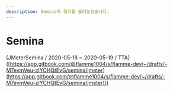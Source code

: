 ```yaml
---
description: Semina의 정리를 올려놓았습니다.
---
```


# Semina

\[JMeterSemina / 2020-05-18 ~ 2020-05-19 / TTA\]\([https://app.gitbook.com/@flamme1004/s/flamme-dev/~/drafts/-M7evmVeu-zIYCHQtEvG/semina/jmeter](https://app.gitbook.com/@flamme1004/s/flamme-dev/~/drafts/-M7evmVeu-zIYCHQtEvG/semina/jmeter)\)





